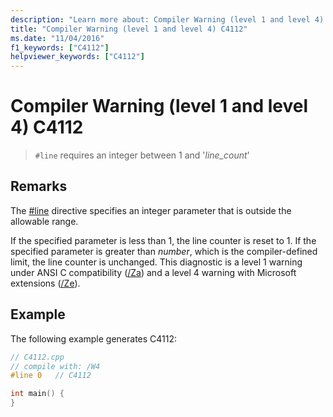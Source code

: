 ```yaml
---
description: "Learn more about: Compiler Warning (level 1 and level 4) C4112"
title: "Compiler Warning (level 1 and level 4) C4112"
ms.date: "11/04/2016"
f1_keywords: ["C4112"]
helpviewer_keywords: ["C4112"]
---
```

# Compiler Warning (level 1 and level 4) C4112

> `#line` requires an integer between 1 and '*line_count*'

## Remarks

The [#line](../../preprocessor/hash-line-directive-c-cpp.md) directive specifies an integer parameter that is outside the allowable range.

If the specified parameter is less than 1, the line counter is reset to 1. If the specified parameter is greater than *number*, which is the compiler-defined limit, the line counter is unchanged. This diagnostic is a level 1 warning under ANSI C compatibility ([/Za](../../build/reference/za-ze-disable-language-extensions.md)) and a level 4 warning with Microsoft extensions ([/Ze](../../build/reference/za-ze-disable-language-extensions.md)).

## Example

The following example generates C4112:

```cpp
// C4112.cpp
// compile with: /W4
#line 0   // C4112

int main() {
}
```
